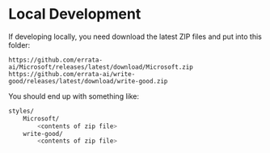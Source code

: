 # Local Development

If developing locally, you need download the latest ZIP files and put into this folder:

```
https://github.com/errata-ai/Microsoft/releases/latest/download/Microsoft.zip
https://github.com/errata-ai/write-good/releases/latest/download/write-good.zip
```

You should end up with something like:

```bash
styles/
    Microsoft/
        <contents of zip file>
    write-good/
        <contents of zip file>
```

